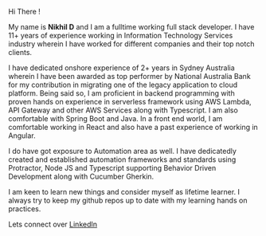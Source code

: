 Hi There !

My name is <b>Nikhil D</b> and I am a fulltime working full stack developer. I have 11+ years of experience working in Information Technology Services industry wherein I have worked for different companies and their top notch clients. 

I have dedicated onshore experience of 2+ years in Sydney Australia wherein I have been awarded as top performer by National Australia Bank for my contribution in migrating one of the legacy application to cloud platform. Being said so, I am proficient in backend programming with proven hands on experience in serverless framework using AWS Lambda, API Gateway and other AWS Services along with Typescript. I am also comfortable with Spring Boot and Java. In a front end world, I am comfortable working in React and also have a past experience of working in Angular. 

I do have got exposure to Automation area as well. I have dedicatedly created and established automation frameworks and standards using Protractor, Node JS and Typescript supporting Behavior Driven Development along with Cucumber Gherkin. 

I am keen to learn new things and consider myself as lifetime learner. I always try to keep my github repos up to date with my learning hands on practices. 

Lets connect over <a href="https://www.linkedin.com/in/nikhil-anant/"> LinkedIn </a>
